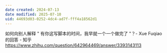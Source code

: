 ```yaml
---
date created: 2024-07-13
date modified: 2025-07-10
uid: 44693d03-0252-4dc4-ad7f-fff4a18562d1
---
```


如何向别人解释 " 有你这写脚本的时间，我早就一个一个做完了 "？- Xue Fuqiao 的回答 - 知乎  
https://www.zhihu.com/question/642964469/answer/3393143113
